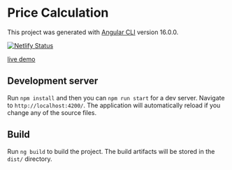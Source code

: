 # Price Calculation

This project was generated with [Angular CLI](https://github.com/angular/angular-cli) version 16.0.0.

[![Netlify Status](https://api.netlify.com/api/v1/badges/d31fb90e-dd1b-4008-b3af-9c5514bbc07c/deploy-status)](https://app.netlify.com/sites/lucent-kheer-10366b/deploys)

[live demo](https://price-calculation-test.netlify.app)

## Development server

Run `npm install` and then you can `npm run start` for a dev server. Navigate to `http://localhost:4200/`. The application will automatically reload if you change any of the source files.

## Build

Run `ng build` to build the project. The build artifacts will be stored in the `dist/` directory.
